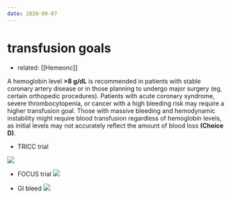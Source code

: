```yaml
---
date: 2020-09-07
---
```


# transfusion goals

- related: [[Hemeonc]]

A hemoglobin level **>8 g/dL** is recommended in patients with stable coronary artery disease or in those planning to undergo major surgery (eg, certain orthopedic procedures).  Patients with acute coronary syndrome, severe thrombocytopenia, or cancer with a high bleeding risk may require a higher transfusion goal.  Those with massive bleeding and hemodynamic instability might require blood transfusion regardless of hemoglobin levels, as initial levels may not accurately reflect the amount of blood loss **(Choice D)**.

- TRICC trial

![](https://photos.thisispiggy.com/file/wikiFiles/20220208104010.png)

- FOCUS trial
  ![](https://photos.thisispiggy.com/file/wikiFiles/20220208104107.png)

- GI bleed
  ![](https://photos.thisispiggy.com/file/wikiFiles/20220208104134.png)
